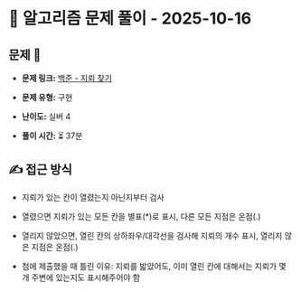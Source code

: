 # 📝 알고리즘 문제 풀이 - 2025-10-16

## 문제 📖

- **문제 링크:** [백준 - 지뢰 찾기](https://www.acmicpc.net/problem/4396)

- **문제 유형:** 구현

- **난이도:** 실버 4

- **풀이 시간:** ⏳ 37분

## ✍ 접근 방식

- 지뢰가 있는 칸이 열렸는지 아닌지부터 검사
- 열렸으면 지뢰가 있는 모든 칸을 별표(\*)로 표시, 다른 모든 지점은 온점(.)
- 열리지 않았으면, 열린 칸의 상하좌우/대각선을 검사해 지뢰의 개수 표시, 열리지 않은 지점은 온점(.)

- 첨에 제출했을 때 틀린 이유: 지뢰를 밟았어도, 이미 열린 칸에 대해서는 지뢰가 몇 개 주변에 있는지도 표시해주어야 함
